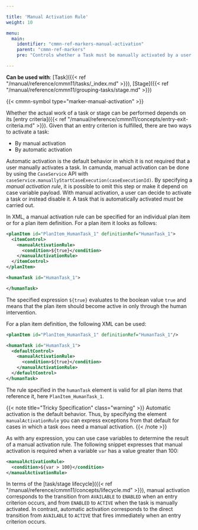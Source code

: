 ```yaml
---

title: 'Manual Activation Rule'
weight: 10

menu:
  main:
    identifier: "cmmn-ref-markers-manual-activation"
    parent: "cmmn-ref-markers"
    pre: "Controls whether a Task must be manually activated by a user."

---
```


**Can be used with**: [Task]({{< ref "/manual/reference/cmmn11/tasks/_index.md" >}}), [Stage]({{< ref "/manual/reference/cmmn11/grouping-tasks/stage.md" >}})

{{< cmmn-symbol type="marker-manual-activation" >}}

Whether the actual work of a task or stage can be performed depends on its [entry criteria]({{< ref "/manual/reference/cmmn11/concepts/entry-exit-criteria.md" >}}). Given that an entry criterion is fulfilled, there are two ways to activate a task:

* By manual activation
* By automatic activation

Automatic activation is the default behavior in which it is not required that a user manually activates a task. In camunda, manual activation can be done by using the `CaseService` API with `caseService.manuallyStartCaseExecution(caseExecutionId)`. By specifying a *manual activation rule*, it is possible to omit this step or make it depend on case variable payload. With manual activation, a user can decide to activate a task or instead disable it. A task that is automatically activated *must* be carried out.

In XML, a manual activation rule can be specified for an individual plan item or for a plan item definition. For a plan item it looks as follows:

```xml
<planItem id="PlanItem_HumanTask_1" definitionRef="HumanTask_1">
  <itemControl>
    <manualActivationRule>
      <condition>${true}</condition>
    </manualActivationRule>
  </itemControl>
</planItem>

<humanTask id="HumanTask_1">

</humanTask>
```

The specified expression `${true}` evaluates to the boolean value `true` and means that the plan item should become active in only through the human intervention.

For a plan item definition, the following XML can be used:

```xml
<planItem id="PlanItem_HumanTask_1" definitionRef="HumanTask_1"/>

<humanTask id="HumanTask_1">
  <defaultControl>
    <manualActivationRule>
      <condition>${true}</condition>
    </manualActivationRule>
  </defaultControl>
</humanTask>
```

The rule specified in the `humanTask` element is valid for all plan items that reference it, here `PlanItem_HumanTask_1`.

{{< note title="Tricky Specification" class="warning" >}}
Automatic activation is the default behavior. Thus, by specifying the element `manualActivationRule` you can express exceptions from that default for cases in which a task `does` need a manual activation.
{{< /note >}}

As with any expression, you can use case variables to determine the result of a manual activation rule. The following snippet expresses that manual activation is required when a variable `var` has a value greater than 100:

```xml
<manualActivationRule>
  <condition>${var > 100}</condition>
</manualActivationRule>
```

In terms of the [task/stage lifecycle]({{< ref "/manual/reference/cmmn11/concepts/lifecycle.md" >}}), manual activation corresponds to the transition from `AVAILABLE` to `ENABLED` when an entry criterion occurs, and from `ENABLED` to `ACTIVE` when the task is manually activated. In contrast, automatic activation corresponds to the direct transition from `AVAILABLE` to `ACTIVE` that fires immediately when an entry criterion occurs.
